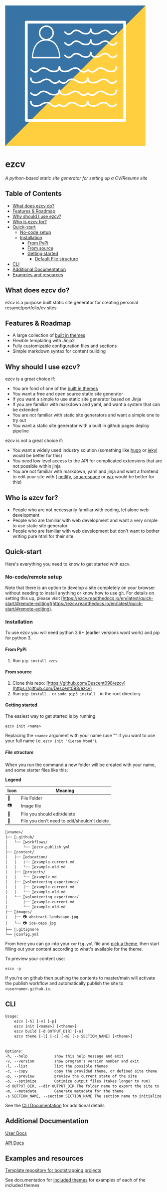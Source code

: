 ![ezcv logo](https://raw.githubusercontent.com/Descent098/ezcv/master/.github/logo.png)

# ezcv

*A python-based static site generator for setting up a CV/Resume site*

## Table of Contents

- [What does ezcv do?](#what-does-ezcv-do)
- [Features & Roadmap](#features--roadmap)
- [Why should I use ezcv?](#why-should-i-use-ezcv)
- [Who is ezcv for?](#who-is-ezcv-for)
- [Quick-start](#quick-start)
  - [No-code setup](#no-code-setup)
  - [Installation](#installation)
    - [From PyPi](#from-pypi)
    - [From source](#from-source)
    - [Getting started](#getting-started)
      - [Default File structure](#file-structure)
- [CLI](#cli)
- [Additional Documentation](#additional-documentation)
- [Examples and resources](#examples-and-resources)

## What does ezcv do?

ezcv is a purpose built static site generator for creating personal resume/portfolio/cv sites

## Features & Roadmap

- A large collection of [built in themes](https://ezcv.readthedocs.io/en/latest/included-themes/)
- Flexible templating with Jinja2
- Fully customizable configuration files and sections
- Simple markdown syntax for content building

## Why should I use ezcv?

ezcv is a great choice if:

- You are fond of one of the [built in themes](https://ezcv.readthedocs.io/en/latest/included-themes/)
- You want a free and open source static site generator
- If you want a simple to use static site generator based on Jinja
- If you are familiar with markdown and yaml, and want a system that can be extended
- You are not familiar with static site generators and want a simple one to try out
- You want a static site generator with a built in github pages deploy pipeline

ezcv is not a great choice if:

- You want a widely used industry solution (something like [hugo](https://gohugo.io/) or [jekyl](https://jekyllrb.com/) would be better for this)
- You need low level access to the API for complicated extensions that are not possible within jinja
- You are not familiar with markdown, yaml and jinja and want a frontend to edit your site with ( [netlify](https://www.netlify.com/), [squarespace](https://www.squarespace.com/) or [wix](https://www.wix.com/) would be better for this)

## Who is ezcv for?

- People who are not necessarily familiar with coding, let alone web development
- People who are familiar with web development and want a very simple to use static site generator
- People who are familiar with web development but don't want to bother writing pure html for their site

## Quick-start

Here's everything you need to know to get started with ezcv. 

### No-code/remote setup

Note that there is an option to develop a site completely on your browser without needing to install anything or know how to use git. For details on setting this up, please visit [https://ezcv.readthedocs.io/en/latest/quick-start/#remote-editing](https://ezcv.readthedocs.io/en/latest/quick-start/#remote-editing).

### Installation

To use ezcv you will need python 3.6+ (earlier versions wont work) and pip for python 3.

#### From PyPi

1. Run ```pip install ezcv```

#### From source

1. Clone this repo: [https://github.com/Descent098/ezcv](https://github.com/Descent098/ezcv)
2. Run ```pip install .``` or ```sudo pip3 install .```in the root directory

#### Getting started

The easiest way to get started is by running:

```ezcv init <name>```

Replacing the ```<name>``` argument with your name (use "" if you want to use your full name i.e. ```ezcv init "Kieran Wood"```). 

##### File structure

When you run the command a new folder will be created with your name, and some starter files like this:

**Legend**

| Icon | Meaning |
|------|---------|
|📁| File Folder |
|📷| Image file |
|📝| File you should edit/delete |
|📄| File you don't need to edit/shouldn't delete |

```
📁<name>/
├── 📁.github/
│   └── 📁workflows/
│       └── 📄ezcv-publish.yml
├── 📁content/
│   ├── 📁education/
│   |   ├── 📝example-current.md
│   |   └── 📝example-old.md
│   ├── 📁projects/
│   |   └── 📝example.md
│   ├── 📁volunteering_experience/
│   |   ├── 📝example-current.md
│   |   └── 📝example-old.md
│   └── 📁volunteering_experience/
│       ├── 📝example-current.md
│       └── 📝example-old.md
├── 📁images/
│   ├── 📷 abstract-landscape.jpg
│   └── 📷 ice-caps.jpg
├── 📄.gitignore
└── 📝config.yml
```

From here you can go into your ```config.yml``` file and [pick a theme](https://ezcv.readthedocs.io/en/latest/included-themes/), then start filling out your content according to what's available for the theme.

To preview your content use:

```ezcv -p```

If you're on github then pushing the contents to master/main will activate the publish workflow and automatically publish the site to ```<username>.github.io```.

## CLI

```shell
Usage:
    ezcv [-h] [-v] [-p]
    ezcv init [<name>] [<theme>]
    ezcv build [-d OUTPUT_DIR] [-o]
    ezcv theme [-l] [-c] [-m] [-s SECTION_NAME] [<theme>]


Options:
-h, --help            show this help message and exit
-v, --version         show program's version number and exit
-l, --list            list the possible themes
-c, --copy            copy the provided theme, or defined site theme
-p, --preview         preview the current state of the site
-o, --optimize        Optimize output files (takes longer to run)
-d OUTPUT_DIR, --dir OUTPUT_DIR The folder name to export the site to
-m, --metadata        Generate metadata for the theme
-s SECTION_NAME, --section SECTION_NAME The section name to initialize
```

See the [CLI Documentation](https://ezcv.readthedocs.io/en/latest/cli/) for additional details

## Additional Documentation

[User Docs](https://ezcv.readthedocs.io)

[API Docs](https://kieranwood.ca/ezcv)

## Examples and resources

[Template repository for bootstrapping projects](https://github.com/qu-up/ezcv)

See documentation for [included themes](https://ezcv.readthedocs.io/en/latest/included-themes/) for examples of each of the included themes
